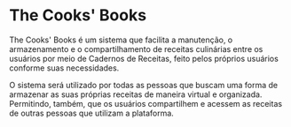 # The Cooks' Books

The Cooks' Books é um sistema que facilita a manutenção, o armazenamento e o compartilhamento de receitas culinárias entre os usuários por meio de Cadernos de Receitas, feito pelos próprios usuários conforme suas necessidades. 

O sistema será utilizado por todas as pessoas que buscam uma forma de armazenar as suas próprias receitas de maneira virtual e organizada. Permitindo, também, que os usuários compartilhem e acessem as receitas de outras pessoas que utilizam a plataforma.
